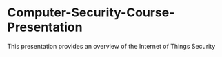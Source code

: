 # Computer-Security-Course-Presentation
This presentation provides an overview of the Internet of Things Security 
